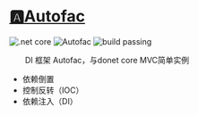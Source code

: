 # [🅰️Autofac](README.md)
![.net core](https://img.shields.io/badge/.NetCore-2.0-blue.svg)
![Autofac](https://img.shields.io/badge/Autofac-4.2.0-blue.svg)
![build passing](https://img.shields.io/badge/build-passing-brightgreen.svg)

&emsp;&emsp;DI 框架 Autofac，与donet core MVC简单实例
+ 依赖倒置
+ 控制反转（IOC）
+ 依赖注入（DI）

